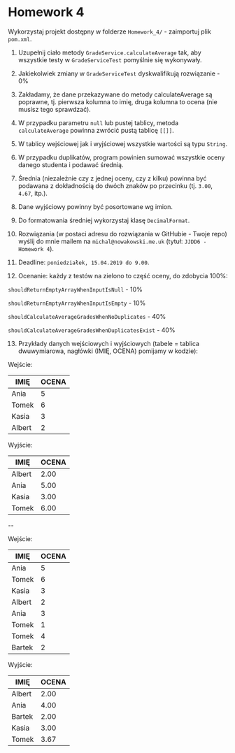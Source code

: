 # Homework 4

Wykorzystaj projekt dostępny w folderze ```Homework_4/``` - zaimportuj plik ```pom.xml```.

1. Uzupełnij ciało metody ```GradeService.calculateAverage``` tak, aby wszystkie testy w ```GradeServiceTest``` pomyślnie się wykonywały.

2. Jakiekolwiek zmiany w ```GradeServiceTest``` dyskwalifikują rozwiązanie - 0%

3. Zakładamy, że dane przekazywane do metody calculateAverage są poprawne, tj. pierwsza kolumna to imię, druga kolumna to ocena (nie musisz tego sprawdzać).

4. W przypadku parametru ```null``` lub pustej tablicy, metoda ```calculateAverage``` powinna zwrócić pustą tablicę ```[[]]```.

5. W tablicy wejściowej jak i wyjściowej wszystkie wartości są typu ```String```.

6. W przypadku duplikatów, program powinien sumować wszystkie oceny danego studenta i podawać średnią.

7. Średnia (niezależnie czy z jednej oceny, czy z kilku) powinna być podawana z dokładnością do dwóch znaków po przecinku (tj. ```3.00```, ```4.67```, itp.).

8. Dane wyjściowy powinny być posortowane wg imion.

9. Do formatowania średniej wykorzystaj klasę ```DecimalFormat```.

10. Rozwiązania (w postaci adresu do rozwiązania w GitHubie - Twoje repo) wyślij do mnie mailem na ```michal@nowakowski.me.uk``` (tytuł: ```JJDD6 - Homework 4```).
   
11. Deadline: ```poniedziałek, 15.04.2019 do 9.00```.

12. Ocenanie: każdy z testów na zielono to część oceny, do zdobycia 100%:

```shouldReturnEmptyArrayWhenInputIsNull``` - 10%

```shouldReturnEmptyArrayWhenInputIsEmpty``` - 10%

```shouldCalculateAverageGradesWhenNoDuplicates``` - 40%

```shouldCalculateAverageGradesWhenDuplicatesExist``` - 40%

13. Przykłady danych wejściowych i wyjściowych (tabele = tablica dwuwymiarowa, nagłówki (IMIĘ, OCENA) pomijamy w kodzie):

Wejście:

|IMIĘ|OCENA|
|---|---|
|Ania|5|
|Tomek|6|
|Kasia|3|
|Albert|2|

Wyjście:

|IMIĘ|OCENA|
|---|---|
|Albert|2.00|
|Ania|5.00|
|Kasia|3.00|
|Tomek|6.00|
  
--

Wejście:

|IMIĘ|OCENA|
|---|---|
|Ania|5|
|Tomek|6|
|Kasia|3|
|Albert|2|
|Ania|3|
|Tomek|1|
|Tomek|4|
|Bartek|2|


Wyjście:

|IMIĘ|OCENA|
|---|---|
|Albert|2.00|
|Ania|4.00|
|Bartek|2.00|
|Kasia|3.00|
|Tomek|3.67|
